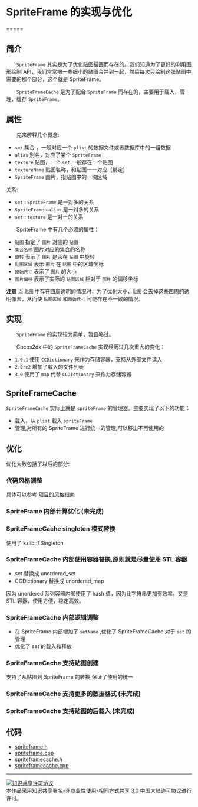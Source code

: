 # SpriteFrame 的实现与优化 #
=====

## 简介 ##
　　`SpriteFrame` 其实是为了优化贴图描画而存在的。我们知道为了更好的利用图形绘制 API，我们常常把一些细小的贴图合并到一起，然后每次只绘制这张贴图中需要的那个部分，这个就是 SpriteFrame。

　　`SpriteFrameCache` 是为了配合 `SpriteFrame` 而存在的，主要用于载入，管理，缓存 `SpriteFrame`。
　　
## 属性 ##
　　先来解释几个概念:

 -  `set`          集合 ，一般对应一个 `plist` 的数据文件或者数据库中的一组数据 -  `alias`        别名，对应了某个 `SpriteFrame` -  `texture`      贴图，一个 `set` 一般存在一个贴图 -  `textureName`  贴图名称，和贴图一一对应（绑定） -  `SpriteFrame`  图片，指贴图中的一块区域
 关系:
-  `set` : `SpriteFrame`   是一对多的关系-  `SpriteFrame` : `alias` 是一对多的关系-  `set` : `texture`       是一对一的关系
 
 
 
　　SpriteFrame 中有几个必须的属性：

 -  `贴图`        指定了 `图片` 对应的 `贴图`
 -  `集合名称`    图片对应的集合的名称 
 -  `旋转`        表示了 `图片` 是否在 `贴图` 中旋转
 -  `贴图区域`    表示 `图片` 在 `贴图` 中的区域坐标
 -  `原始尺寸`    表示了 `图片` 的大小
 -  `图片偏移`    表示了实际的 `贴图区域` 相对于 `图片` 的偏移坐标
 
 **注意** 当 `贴图` 中存在四周透明的情况时，为了优化大小，`贴图` 会去掉这些四周的透明像素，从而使 `贴图区域` 和`原始尺寸` 可能存在不一致的情况。
 
## 实现 ##
　　`SpriteFrame` 的实现较为简单，暂且略过。

　　Cocos2dx 中的 `SpriteFrameCache` 实现经历过几次重大的变化：

 -  `1.0.1` 使用 `CCDictionary` 来作为存储容器，支持从外部文件读入
 -  `2.0rc2` 增加了载入的文件列表
 -  `3.0` 使用了 `map` 代替 `CCDictionary` 来作为存储容器
 
 

## SpriteFrameCache
 `SpriteFrameCache` 实际上就是 `spriteFrame` 的管理器。主要实现了以下的功能：
 
  -  载入，从 `plist` 载入 `spriteFrame`
  -  管理,对所有的 SpriteFrame 进行统一的管理,可以移出不再使用的
  

## 优化 
优化大致包括了以后的部分:


### 代码风格调整
具体可以参考 [项目的风格指南](styleguide/index.md)


### SpriteFrame 内部计算优化 (未完成)

### SpriteFrameCache singleton 模式替换
使用了 kzlib::TSingleton

### SpriteFrameCache 内部使用容器替换,原则就是尽量使用 STL 容器
 -  set 替换成 unordered_set
 -  CCDictionary 替换成 unordered_map

因为 unordered 系列容器内部使用了 hash 值，因为比字符串更加有效率。又是 STL 容器，使用方便，稳定高效。

### SpriteFrameCache 内部逻辑调整
-  在 SpriteFrame 内部增加了 `setName` ,优化了 SpriteFrameCache 对于 `set` 的管理
-  优化了 set 的载入和释放

### SpriteFrameCache 支持贴图创建
支持了从贴图到 SpriteFrame 的转换,保证了使用的统一


### SpriteFrameCache 支持更多的数据格式 (未完成)
### SpriteFrameCache 支持贴图的后载入 (未完成)


## 代码
 -  [spriteframe.h](code/spriteframe.h)
 -  [spriteframe.cpp](code/spriteframe.cpp)
 -  [spriteframecache.h](code/spriteframecache.h)
 -  [spriteframecache.cpp](code/spriteframecache.cpp)
 
 
 ---- 
<a rel="license" href="http://creativecommons.org/licenses/by-nc-sa/3.0/cn/"><img alt="知识共享许可协议" style="border-width:0" src="https://i.creativecommons.org/l/by-nc-sa/3.0/cn/88x31.png" /></a><br />本作品采用<a rel="license" href="http://creativecommons.org/licenses/by-nc-sa/3.0/cn/">知识共享署名-非商业性使用-相同方式共享 3.0 中国大陆许可协议</a>进行许可。 